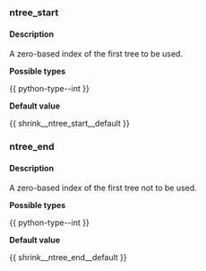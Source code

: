 ### ntree_start

#### Description

А zero-based index of the first tree to be used.

**Possible types**

{{ python-type--int }}

**Default value**

{{ shrink__ntree_start__default }}

### ntree_end

#### Description

А zero-based index of the first tree not to be used.

**Possible types**

{{ python-type--int }}

**Default value**

{{ shrink__ntree_end__default }}
